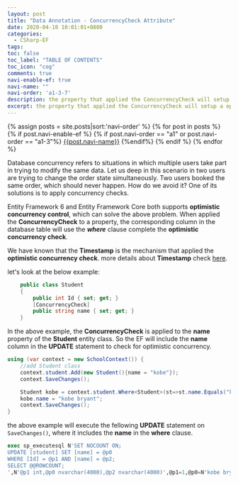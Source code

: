 ```yaml
---
layout: post
title: "Data Annotation - ConcurrencyCheck Attribute"
date: 2020-04-10 10:01:01+0800
categories:
  - CSharp-EF
tags:
toc: false
toc_label: "TABLE OF CONTENTS"
toc_icon: "cog"
comments: true
navi-enable-ef: true
navi-name: ""
navi-order: 'a1-3-7'
description: the property that applied the ConcurrencyCheck will setup a optimistic concurrency control.
excerpt: the property that applied the ConcurrencyCheck will setup a optimistic concurrency control.
---
```

<!--navigation bar-->
<div class='navi-link-container'>
  {% assign posts = site.posts|sort:'navi-order' %}
  {% for post in posts %}
    {% if post.navi-enable-ef %}
        {% if post.navi-order == "a1" or
              post.navi-order == "a1-3"%}
            <a href="{{ site.baseurl }}{{ post.url }}" class='navi-link'>{{post.navi-name}}</a>
        {%endif%}
    {% endif %}
  {% endfor %}
<a class='navi-link'></a></div>
<!--navigation bar-->

Database concurrency refers to situations in which multiple users take part in trying to modify the same data. Let us deep in this scenario in two users are trying to change the order state simultaneously. Two users booked the same order, which should never happen. How do we avoid it? One of its solutions is to apply concurrency checks. 

Entity Framework 6 and Entity Framework Core both supports **optimistic concurrency control**, which can solve the above problem. When applied the **ConcurrencyCheck** to a property, the corresponding column in the database table will use the ***where*** clause complete the **optimistic concurrency check**.

We have known that the **Timestamp** is the mechanism that applied the **optimistic concurrency check**. more details about **Timestamp** check [here][1].

let's look at the below example:
```c#
    public class Student
    {
        public int Id { set; get; }
        [ConcurrencyCheck]
        public string name { set; get; }
    }
```

In the above example, the **ConcurrencyCheck** is applied to the **name** property of the **Student** entity class. So the EF will include the **name** column in the **UPDATE** statement to check for optimistic concurrency.
```c#
using (var context = new SchoolContext()) {
    //add Student class
    context.student.Add(new Student(){name = "kobe"});
    context.SaveChanges();

    Student kobe = context.student.Where<Student>(st=>st.name.Equals("kobe")).FirstOrDefault();
    kobe.name = "kobe bryant";
    context.SaveChanges();
}
```

the above example will execute the fellowing **UPDATE** statement on `SaveChanges()`, where it includes the **name** in the **where** clause.
```sql
exec sp_executesql N'SET NOCOUNT ON;
UPDATE [student] SET [name] = @p0
WHERE [Id] = @p1 AND [name] = @p2;
SELECT @@ROWCOUNT;
',N'@p1 int,@p0 nvarchar(4000),@p2 nvarchar(4000)',@p1=1,@p0=N'kobe bryant',@p2=N'kobe'
```

[1]: https://voltwu.github.io/blog/csharp-ef/2020/04/09/Data-Annotation-Attribute-Timestamp/